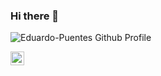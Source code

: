 ### Hi there 👋

<!--
- 🔭 I’m currently working on ...
- 🌱 I’m currently learning ...
- 👯 I’m looking to collaborate on ...
- 🤔 I’m looking for help with ...
- 💬 Ask me about ...
- 📫 How to reach me: ...
- 😄 Pronouns: ...
- ⚡ Fun fact: ...
-->
<img align="left" alt="Eduardo-Puentes Github Profile" src="https://github-readme-stats.vercel.app/api?username=Eduardo-Puentes&show_icons=true&theme=dark" />

<br>

[<img align="left" alt="Eduardo-Puentes Linkedin" width="22px" src="https://cdn.jsdelivr.net/npm/simple-icons@v3/icons/likedin.svg"/>][linkedin]

[linkedin]: https://www.linkedin.com/in/jos%C3%A9-eduardo-puentes-mart%C3%ADnez-5206491a9/
